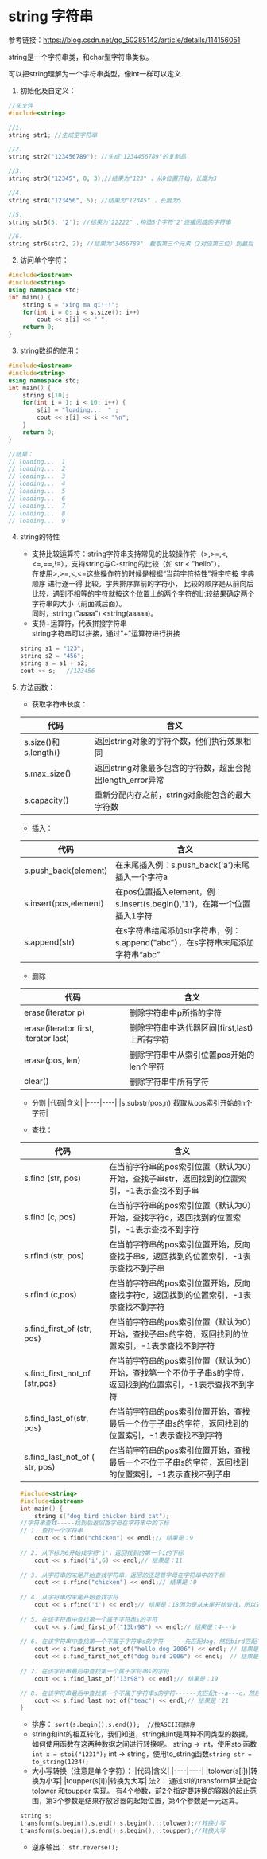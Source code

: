 # string 字符串
参考链接：https://blog.csdn.net/qq_50285142/article/details/114156051

string是一个字符串类，和char型字符串类似。

可以把string理解为一个字符串类型，像int一样可以定义

1. 初始化及自定义：
```CPP
//头文件
#include<string>

//1.
string str1; //生成空字符串

//2.
string str2("123456789"); //生成"1234456789"的复制品 

//3.
string str3("12345", 0, 3);//结果为"123" ，从0位置开始，长度为3

//4.
string str4("123456", 5); //结果为"12345" ，长度为5

//5.
string str5(5, '2'); //结果为"22222" ,构造5个字符'2'连接而成的字符串

//6.
string str6(str2, 2); //结果为"3456789"，截取第三个元素（2对应第三位）到最后

```

2. 访问单个字符：
```CPP
#include<iostream>
#include<string>
using namespace std;
int main() {
	string s = "xing ma qi!!!";
	for(int i = 0; i < s.size(); i++)
		cout << s[i] << " ";
	return 0;
}
```

3. string数组的使用：
```CPP
#include<iostream>
#include<string>
using namespace std;
int main() {
	string s[10];
	for(int i = 1; i < 10; i++) {
		s[i] = "loading...  " ;
		cout << s[i] << i << "\n";
	} 
	return 0;
}

//结果： 
// loading...  1
// loading...  2
// loading...  3
// loading...  4
// loading...  5
// loading...  6
// loading...  7
// loading...  8
// loading...  9


```
4. string的特性
    * 支持比较运算符：string字符串支持常见的比较操作符（>,>=,<,<=,==,!=），支持string与C-string的比较（如 str < "hello"）。  
    在使用>,>=,<,<=这些操作符的时候是根据“当前字符特性”将字符按 字典顺序 进行逐一得 比较。字典排序靠前的字符小， 比较的顺序是从前向后比较，遇到不相等的字符就按这个位置上的两个字符的比较结果确定两个字符串的大小（前面减后面）。  
    同时，string ("aaaa") <string(aaaaa)。
    * 支持+运算符，代表拼接字符串  
    string字符串可以拼接，通过"+"运算符进行拼接
    ```CPP
    string s1 = "123";
    string s2 = "456";
    string s = s1 + s2;
    cout << s;   //123456
    ```
5. 方法函数：   
    * 获取字符串长度：  

    |代码|含义|
    |----|----|
    |s.size()和s.length()|返回string对象的字符个数，他们执行效果相同|
    |s.max_size()|返回string对象最多包含的字符数，超出会抛出length_error异常|
    |s.capacity()|重新分配内存之前，string对象能包含的最大字符数|
    * 插入：   

    |代码|含义|
    |----|----|
    |s.push_back(element)|在末尾插入例：s.push_back('a')末尾插入一个字符a|
    |s.insert(pos,element)|在pos位置插入element，例：s.insert(s.begin(),'1')，在第一个位置插入1字符|
    |s.append(str)|在s字符串结尾添加str字符串，例：s.append("abc"），在s字符串末尾添加字符串“abc”|

    * 删除

    |代码|含义|
    |----|----|
    |erase(iterator p)|删除字符串中p所指的字符|
    |erase(iterator first, iterator last)|删除字符串中迭代器区间[first,last)上所有字符|
    |erase(pos, len)|删除字符串中从索引位置pos开始的len个字符|
    |clear()|删除字符串中所有字符|

    * 分割 
    |代码|含义|
    |----|----|
    |s.substr(pos,n)|截取从pos索引开始的n个字符|

    * 查找： 

    |代码|含义|
    |----|----|
    |s.find (str, pos) |在当前字符串的pos索引位置（默认为0）开始，查找子串str，返回找到的位置索引，-1表示查找不到子串 |
    |s.find (c, pos)| 在当前字符串的pos索引位置（默认为0）开始，查找字符c，返回找到的位置索引，-1表示查找不到字符 |
    |s.rfind (str, pos) |在当前字符串的pos索引位置开始，反向查找子串s，返回找到的位置索引，-1表示查找不到子串 |
    |s.rfind (c,pos)| 在当前字符串的pos索引位置开始，反向查找字符c，返回找到的位置索引，-1表示查找不到字符 |
    |s.find_first_of (str, pos) |在当前字符串的pos索引位置（默认为0）开始，查找子串s的字符，返回找到的位置索引，-1表示查找不到字符 |
    |s.find_first_not_of (str,pos)| 在当前字符串的pos索引位置（默认为0）开始，查找第一个不位于子串s的字符，返回找到的位置索引，-1表示查找不到字符 |
    |s.find_last_of(str, pos) |在当前字符串的pos索引位置开始，查找最后一个位于子串s的字符，返回找到的位置索引，-1表示查找不到字符 |
    |s.find_last_not_of ( str, pos) |在当前字符串的pos索引位置开始，查找最后一个不位于子串s的字符，返回找到的位置索引，-1表示查找不到子串
    ```CPP
    #include<string>
    #include<iostream>
    int main() {
        string s("dog bird chicken bird cat");
    //字符串查找-----找到后返回首字母在字符串中的下标
    // 1. 查找一个字符串
        cout << s.find("chicken") << endl;// 结果是：9
        
    // 2. 从下标为6开始找字符'i'，返回找到的第一个i的下标
        cout << s.find('i',6) << endl;// 结果是：11
        
    // 3. 从字符串的末尾开始查找字符串，返回的还是首字母在字符串中的下标
        cout << s.rfind("chicken") << endl;// 结果是：9
        
    // 4. 从字符串的末尾开始查找字符
        cout << s.rfind('i') << endl;// 结果是：18因为是从末尾开始查找，所以返回第一次找到的字符
        
    // 5. 在该字符串中查找第一个属于字符串s的字符
        cout << s.find_first_of("13br98") << endl;// 结果是：4---b
        
    // 6. 在该字符串中查找第一个不属于字符串s的字符------先匹配dog，然后bird匹配不到，所以打印4
        cout << s.find_first_not_of("hello dog 2006") << endl; // 结果是：4
        cout << s.find_first_not_of("dog bird 2006") << endl;  // 结果是：9
        
    // 7. 在该字符串最后中查找第一个属于字符串s的字符
        cout << s.find_last_of("13r98") << endl;// 结果是：19

    // 8. 在该字符串最后中查找第一个不属于字符串s的字符------先匹配t--a---c，然后空格匹配不到，所以打印21
        cout << s.find_last_not_of("teac") << endl;// 结果是：21
    }

    ```

    * 排序： `sort(s.begin(),s.end());  //按ASCII码排序`
    * string和int的相互转化，我们知道，string和int是两种不同类型的数据，如何使用函数在这两种数据之间进行转换呢。
    string -> int，使用stoi函数`int x = stoi("1231");`
    int -> string，使用to_string函数`string str = to_string(1234);`
    * 大小写转换（注意是单个字符）： 
    |代码|含义|
    |----|----|
    |tolower(s[i])|转换为小写|
    |toupper(s[i])|转换为大写|
    法2：
    通过stl的transform算法配合tolower 和toupper 实现。
    有4个参数，前2个指定要转换的容器的起止范围，第3个参数是结果存放容器的起始位置，第4个参数是一元运算。
    ```CPP
    string s;
    transform(s.begin(),s.end(),s.begin(),::tolower);//转换小写
    transform(s.begin(),s.end(),s.begin(),::toupper);//转换大写
    ```
    * 逆序输出：
    `str.reverse();` 




